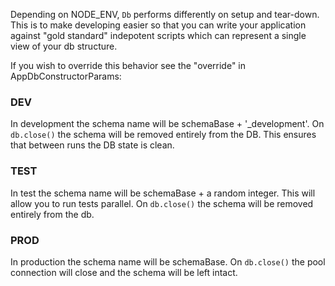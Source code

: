 Depending on NODE_ENV, `Db` performs differently on setup and tear-down. This is to make developing easier so that you can write your application against "gold standard" indepotent scripts which can represent a single view of your db structure.

If you wish to override this behavior see the "override" in AppDbConstructorParams:

### DEV

In development the schema name will be schemaBase + '_development'. On `db.close()` the schema will be removed entirely from the DB. This ensures that between runs the DB state is clean. 

### TEST

In test the schema name will be schemaBase + a random integer. This will allow you to run tests parallel. On `db.close()` the schema will be removed entirely from the db.

### PROD

In production the schema name will be schemaBase. On `db.close()` the pool connection will close and the schema will be left intact.